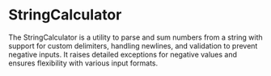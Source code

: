 # StringCalculator
The StringCalculator is a utility to parse and sum numbers from a string with support for custom delimiters, handling newlines, and validation to prevent negative inputs. It raises detailed exceptions for negative values and ensures flexibility with various input formats.
